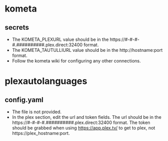 # kometa
## secrets
* The KOMETA_PLEXURL value should be in the https://#-#-#-#.##########.plex.direct:32400 format.
* The KOMETA_TAUTULLIURL value should be in the http://hostname:port format.
* Follow the kometa wiki for configuring any other connections.
# plexautolanguages
## config.yaml
* The file is not provided.
* In the plex section, edit the url and token fields. The url should be in the https://#-#-#-#.##########.plex.direct:32400 format. The token should be grabbed when using https://app.plex.tv/ to get to plex, not https://plex_hostname:port.
